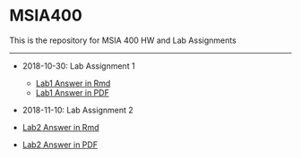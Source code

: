 # MSIA400
This is the repository for MSIA 400 HW and Lab Assignments

***
* 2018-10-30: Lab Assignment 1
  * [Lab1 Answer in Rmd](https://github.com/chuandu2/MSIA400/blob/master/Lab-Assignment-1/Lab1_SophieDU.Rmd)
  * [Lab1 Answer in PDF](https://github.com/chuandu2/MSIA400/blob/master/Lab-Assignment-1/400_Lab1_ChuanDu.pdf)

* 2018-11-10: Lab Assignment 2
 * [Lab2 Answer in Rmd](https://github.com/chuandu2/MSIA400/blob/master/Lab-Assignment-2/400_Lab2.Rmd)
 * [Lab2 Answer in PDF](https://github.com/chuandu2/MSIA400/blob/master/Lab-Assignment-2/400_Lab2_SophieDU.pdf)
